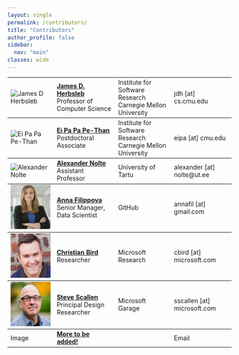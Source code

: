 ```yaml
---
layout: single
permalink: /contributors/
title: "Contributors"
author_profile: false
sidebar:
  nav: "main"
classes: wide
---
```


<table style="width: 100%;">
<tr style="border-top: thin solid; align:top">
  <td><img src="bio-photo.jpg" alt="James D Herbsleb" style="width:100px;height:100px;"></td>
  <td><a href="https://herbsleb.org/"><strong>James D. Herbsleb</strong></a><br>Professor of Computer Science</td>
  <td>Institute for Software Research<br>Carnegie Mellon University</td>
  <td>jdh [at] cs.cmu.edu</td>
</tr>
<tr style="border-top: thin solid; align:top">
  <td><img src="/hackathon-research/images/eipa.jpg" alt="Ei Pa Pa Pe-Than" style="width:100px;height:100px;"></td>
  <td><a href="https://eipapa.github.io/"><strong>Ei Pa Pa Pe-Than</strong></a><br>Postdoctoral Associate</td>
  <td>Institute for Software Research<br>Carnegie Mellon University</td>
  <td>eipa [at] cmu.edu</td>
</tr>
<tr style="border-top: thin solid; align:top">
  <td><img src="/hackathon-research/images/anolte.jpg" alt="Alexander Nolte" style="width:100px;height:100px;"></td>
  <td><a href="https://www.anolte.com"><strong>Alexander Nolte</strong></a><br>Assistant Professor</td>
  <td>University of Tartu</td>
  <td>alexander [at] nolte@ut.ee</td>
</tr>
<tr style="border-top: thin solid; align:top">
  <td><img src="/images/afilippova.jpg" alt="Anna Filippova" style="width:100px;height:100px;"></td>
  <td><a href="https://www.linkedin.com/in/annafilippova"><strong>Anna Filippova</strong></a><br>Senior Manager, Data Scientist</td>
  <td>GitHub</td>
  <td>annafil [at] gmail.com</td>
</tr>
<tr style="border-top: thin solid; align:top">
  <td><img src="/images/cbird.jpg" alt="Christian Bird" style="width:100px;height:100px;"></td>
  <td><a href="https://www.microsoft.com/en-us/research/people/cbird/"><strong>Christian Bird</strong></a><br>Researcher</td>
  <td>Microsoft Research</td>
  <td>cbird [at] microsoft.com</td>
</tr>
<tr style="border-top: thin solid; align:top">
  <td><img src="/images/sscallen.jpg" alt="Steve Scallen" style="width:100px;height:100px;"></td>
  <td><a href="https://www.linkedin.com/in/steve-scallen-2221893/"><strong>Steve Scallen</strong></a><br>Principal Design Researcher</td>
  <td>Microsoft Garage</td>
  <td>sscallen [at] microsoft.com</td>
</tr>
<tr style="border-top: thin solid; align:top">
  <td>Image</td>
  <td><a href=""><strong>More to be added!</strong></a><br></td>
  <td></td>
  <td>Email</td>
</tr>
<!-- <tr style="border-top: thin solid; align:top">
  <td>Image</td>
  <td><a href=""><strong></strong></a><br></td>
  <td></td>
  <td>Email</td>
</tr> -->
</table>
